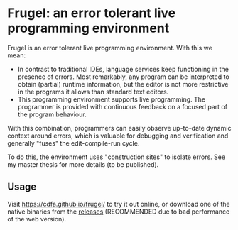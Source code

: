 # Frugel: an error tolerant live programming environment

Frugel is an error tolerant live programming environment. With this we mean:

- In contrast to traditional IDEs, language services keep functioning in the presence of errors. Most remarkably, any program can be interpreted to obtain (partial) runtime information, but the editor is not more restrictive in the programs it allows than standard text editors.
- This programming environment supports live programming. The programmer is provided with continuous feedback on a focused part of the program behaviour.

With this combination, programmers can easily observe up-to-date dynamic context around errors, which is valuable for debugging and verification and generally "fuses" the edit-compile-run cycle.

To do this, the environment uses "construction sites" to isolate errors.
See my master thesis for more details (to be published).

## Usage

Visit https://cdfa.github.io/frugel/ to try it out online, or download one of the native binaries from the [releases](releases) (RECOMMENDED due to bad performance of the web version).
